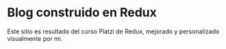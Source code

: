 # Blog construido en Redux

Este sitio es resultado del curso Platzi de Redux, mejorado y personalizado visualmente por mi.